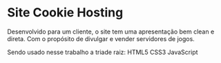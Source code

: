 # Site Cookie Hosting

Desenvolvido para um cliente, o site tem uma apresentação bem clean e direta. Com o propósito de divulgar e vender servidores de jogos.

Sendo usado nesse trabalho a triade raiz:
HTML5
CSS3
JavaScript
